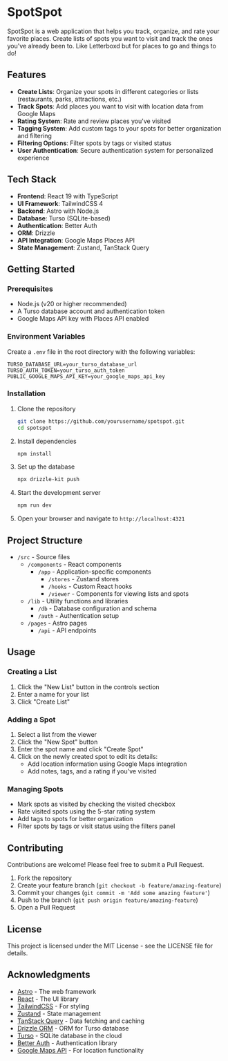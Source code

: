 # SpotSpot

SpotSpot is a web application that helps you track, organize, and rate your favorite places. Create lists of spots you want to visit and track the ones you've already been to. Like Letterboxd but for places to go and things to do!

## Features

- **Create Lists**: Organize your spots in different categories or lists (restaurants, parks, attractions, etc.)
- **Track Spots**: Add places you want to visit with location data from Google Maps
- **Rating System**: Rate and review places you've visited
- **Tagging System**: Add custom tags to your spots for better organization and filtering
- **Filtering Options**: Filter spots by tags or visited status
- **User Authentication**: Secure authentication system for personalized experience

## Tech Stack

- **Frontend**: React 19 with TypeScript
- **UI Framework**: TailwindCSS 4
- **Backend**: Astro with Node.js
- **Database**: Turso (SQLite-based)
- **Authentication**: Better Auth
- **ORM**: Drizzle
- **API Integration**: Google Maps Places API
- **State Management**: Zustand, TanStack Query

## Getting Started

### Prerequisites

- Node.js (v20 or higher recommended)
- A Turso database account and authentication token
- Google Maps API key with Places API enabled

### Environment Variables

Create a `.env` file in the root directory with the following variables:

```
TURSO_DATABASE_URL=your_turso_database_url
TURSO_AUTH_TOKEN=your_turso_auth_token
PUBLIC_GOOGLE_MAPS_API_KEY=your_google_maps_api_key
```

### Installation

1. Clone the repository

   ```bash
   git clone https://github.com/yourusername/spotspot.git
   cd spotspot
   ```

2. Install dependencies

   ```bash
   npm install
   ```

3. Set up the database

   ```bash
   npx drizzle-kit push
   ```

4. Start the development server

   ```bash
   npm run dev
   ```

5. Open your browser and navigate to `http://localhost:4321`

## Project Structure

- `/src` - Source files
  - `/components` - React components
    - `/app` - Application-specific components
      - `/stores` - Zustand stores
      - `/hooks` - Custom React hooks
      - `/viewer` - Components for viewing lists and spots
  - `/lib` - Utility functions and libraries
    - `/db` - Database configuration and schema
    - `/auth` - Authentication setup
  - `/pages` - Astro pages
    - `/api` - API endpoints

## Usage

### Creating a List

1. Click the "New List" button in the controls section
2. Enter a name for your list
3. Click "Create List"

### Adding a Spot

1. Select a list from the viewer
2. Click the "New Spot" button
3. Enter the spot name and click "Create Spot"
4. Click on the newly created spot to edit its details:
   - Add location information using Google Maps integration
   - Add notes, tags, and a rating if you've visited

### Managing Spots

- Mark spots as visited by checking the visited checkbox
- Rate visited spots using the 5-star rating system
- Add tags to spots for better organization
- Filter spots by tags or visit status using the filters panel

## Contributing

Contributions are welcome! Please feel free to submit a Pull Request.

1. Fork the repository
2. Create your feature branch (`git checkout -b feature/amazing-feature`)
3. Commit your changes (`git commit -m 'Add some amazing feature'`)
4. Push to the branch (`git push origin feature/amazing-feature`)
5. Open a Pull Request

## License

This project is licensed under the MIT License - see the LICENSE file for details.

## Acknowledgments

- [Astro](https://astro.build/) - The web framework
- [React](https://reactjs.org/) - The UI library
- [TailwindCSS](https://tailwindcss.com/) - For styling
- [Zustand](https://github.com/pmndrs/zustand) - State management
- [TanStack Query](https://tanstack.com/query/latest) - Data fetching and caching
- [Drizzle ORM](https://orm.drizzle.team/) - ORM for Turso database
- [Turso](https://turso.tech/) - SQLite database in the cloud
- [Better Auth](https://github.com/better-auth/better-auth) - Authentication library
- [Google Maps API](https://developers.google.com/maps) - For location functionality
